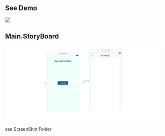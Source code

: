 ## See Demo

![](https://media.giphy.com/media/fhUpAr6amZVkc/giphy.gif)

## Main.StoryBoard
![](ScreenShot/MainStoryBoard.png)

see ScreenShot Folder
